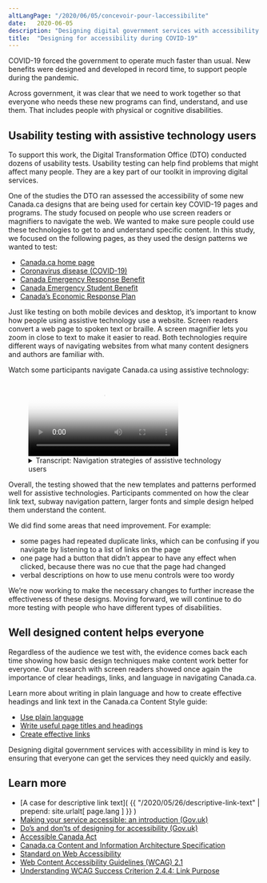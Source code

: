 ```yaml
---
altLangPage: "/2020/06/05/concevoir-pour-laccessibilite"
date:   2020-06-05
description: "Designing digital government services with accessibility in mind is key to ensuring that everyone can get the services they need quickly and easily."
title:  "Designing for accessibility during COVID-19"
---
```


COVID-19 forced the government to operate much faster than usual. New benefits were designed and developed in record time, to support people during the pandemic.

Across government, it was clear that we need to work together so that everyone who needs these new programs can find, understand, and use them. That includes people with physical or cognitive disabilities.

## Usability testing with assistive technology users

To support this work, the Digital Transformation Office (DTO) conducted dozens of usability tests. Usability testing can help find problems that might affect many people. They are a key part of our toolkit in improving digital services.

One of the studies the DTO ran assessed the accessibility of some new Canada.ca designs that are being used for certain key COVID-19 pages and programs. The study focused on people who use screen readers or magnifiers to navigate the web.  We wanted to make sure people could use these technologies to get to and understand specific content. In this study, we focused on the following pages, as they used the design patterns we wanted to test:

* [Canada.ca home page](https://www.canada.ca/en.html)
* [Coronavirus disease (COVID-19)](https://www.canada.ca/en/public-health/services/diseases/coronavirus-disease-covid-19.html?utm_campaign=not-applicable&utm_medium=vanity-url&utm_source=canada-ca_coronavirus)
* [Canada Emergency Response Benefit](https://www.canada.ca/en/services/benefits/ei/cerb-application.html)
* [Canada Emergency Student Benefit](https://www.canada.ca/en/revenue-agency/services/benefits/emergency-student-benefit.html)
* [Canada’s Economic Response Plan](https://www.canada.ca/en/department-finance/economic-response-plan.html)

Just like testing on both mobile devices and desktop, it’s important to know how people using assistive technology use a website. Screen readers convert a web page to spoken text or braille. A screen magnifier lets you zoom in close to text to make it easier to read. Both technologies require different ways of navigating websites from what many content designers and authors are familiar with.

Watch some participants navigate Canada.ca using assistive technology:

<figure class="wb-mltmd wb-init video cc_on">
  <video poster="/images/assistive-tech/poster.jpg" title="Assistive technology navigation strategies">
    <source type="video/mp4" src="/images/assistive-tech/assistive-tech-nav-1080x600-en.mp4" />
    <track src="#inline-captions" kind="captions" data-type="text/html" srclang="en" label="English" />
  </video>
  <figcaption>
    <details id="inline-captions">
      <summary>Transcript: Navigation strategies of assistive technology users</summary>
      <p class="wet-boew-vd"><b>Title:</b> Some assistive technology navigation strategies on Canada.ca - May 2020</p>
      <p class="wet-boew-vd"><b>Sub-title:</b> Participant ARCA-03 - JAWS user - Financial support from the Canada.ca homepage</p>
      <p class="wet-boew-vd">(A screen capture of the Canada.ca homepage. We zoom in to see a window open above the page with the title "Links List". A list of links appears in the window, each link being highlighted as the participant says out loud what they are.)</p>
      <p><span class="wb-tmtxt" data-begin="8.34s" data-dur="04.03s"><b>Participant 1:</b> Now I can't use "Skip to main content", I</span><span class="wb-tmtxt" data-begin="12.39s" data-dur="01.33s">don't really quite know what's there</span><span class="wb-tmtxt" data-begin="13.74s" data-dur="01.63s">first so we'll have to have a look and see.</span></p>
      <p class="wet-boew-vd">(<b>Caption:</b> Navigating by exploring the list of links on the page)</p>
      <p>  <span class="wb-tmtxt" data-begin="19.02s" data-dur="06.76s">Okay let's see, I see "Public pensions",</span><span class="wb-tmtxt" data-begin="22.17s" data-dur="05.80s">"Get a passport"... Ah! Okay</span></p>
      <p class="wet-boew-vd">("Coronavirus (COVID-19)" is highlighted)</p>
      <p><span class="wb-tmtxt" data-begin="27.99s" data-dur="03.81s">Coronavirus - now there might be</span><span class="wb-tmtxt" data-begin="31.82s" data-dur="01.91s">something there. You're talking about</span><span class="wb-tmtxt" data-begin="33.75s" data-dur="01.99s">someone who's been laid off, so there</span><span class="wb-tmtxt" data-begin="35.76s" data-dur="02.23s">might be something there. We'll come back</span><span class="wb-tmtxt" data-begin="38.01s" data-dur="06.60s">to that in a minute.</span></p>
      <p class="wet-boew-vd">("Get the support you need" is highlighted.)</p>
      <p><span class="wb-tmtxt" data-begin="44.63s" data-dur="02.48s">So I'm going to start with "Get the</span><span class="wb-tmtxt" data-begin="47.13s" data-dur="02.83s">support you need" and see if it has</span><span class="wb-tmtxt" data-begin="49.98s" data-dur="03.04s">anything that looks like at least a good</span><span class="wb-tmtxt" data-begin="53.04s" data-dur="02.97s">place to start. So I'll go there.</span></p>
      <p><span class="wb-tmtxt" data-begin="54.97s" data-dur="02.00s"><b>Moderator:</b> OK</span></p>
      <p class="wet-boew-vd">(Zooms out to show the page change to the Economic Response Plan.)</p>
      <p class="wet-boew-vd"><b>Sub-title:</b> Participant ARCA-02 - JAWS user - Financial support from the Economic Response Plan</p>
      <p class="wet-boew-vd">(Screen shot of a page entitled, "Canada's COVID-19 Economic Response Plan". A box moves down the page, highlighting different elements while a robotic voice (the screen reader) reads what's there.)</p>
      <p><span class="wb-tmtxt" data-begin="61.00s" data-dur="02.14s"><b>Screen reader:</b> Get the support you need.</span><span class="wb-tmtxt" data-begin="62.01s" data-dur="02.85s">Canada's COVID-19 Economic Response Plan dash Canada.ca.</span><span class="wb-tmtxt" data-begin="65.18s" data-dur="01.44s">Language selection, heading level -</span></p>
      <p class="wet-boew-vd">(The box highlights the page title, then continues down the page).</p>
      <p><span class="wb-tmtxt" data-begin="66.0s" data-dur="02.00s">Canada's COVID-19 Economic Response Plan - Heading level 1.</span><span class="wb-tmtxt" data-begin="68.00s" data-dur="01.50s">The Government of Canada is taking immediate,</span><span class="wb-tmtxt" data-begin="69.50s" data-dur="01.50s">significant, decisive action to support</span><span class="wb-tmtxt" data-begin="71.00s" data-dur="01.50s">Canadians and businesses facing</span><span class="wb-tmtxt" data-begin="72.50s" data-dur="01.50s">hardship as a result of the global</span><span class="wb-tmtxt" data-begin="74.00s" data-dur="02.28s">COVID-19 outbreak.</span></p>
      <p class="wet-boew-vd"><b>Caption:</b> Navigating by page element</p>
      <p><span class="wb-tmtxt" data-begin="74.0s" data-dur="01.50s">Heading level 2 - On this page</span><span class="wb-tmtxt" data-begin="75.5s" data-dur="01.0s">List with 3 items</span><span class="wb-tmtxt" data-begin="76.50s" data-dur="01.5s">Bullet, same page link - Support for individuals.</span><span class="wb-tmtxt" data-begin="78.0s" data-dur="01.5s">Bullet, same page link - Support for businesses.</span><span class="wb-tmtxt" data-begin="79.50s" data-dur="01.5s">Bullet, same page link - Support for sectors.</span><span class="wb-tmtxt" data-begin="81.00s" data-dur="01.0s">List end.</span><span class="wb-tmtxt" data-begin="82.00s" data-dur="01.5s"><b>Participant 2:</b> I'm going to go to individuals,</span><span class="wb-tmtxt" data-begin="83.50s" data-dur="05.97s">Support for individuals.</span></p>
      <p><span class="wb-tmtxt" data-begin="85.00s" data-dur="01.5s">It shouldn't be going too fast,</span><span class="wb-tmtxt" data-begin="86.5s" data-dur="05.0s">I'm an actual slow JAWS reader, compared to some.</span></p>
      <p class="wet-boew-vd">(The selection box moves back up to the "Support for individuals" heading to the "Support for individuals" link)</p>
      <p><span class="wb-tmtxt" data-begin="93.00s" data-dur="02.0s"><b>Screen reader:</b> Heading level 2 - Support for individuals.</span><span class="wb-tmtxt" data-begin="95.5s" data-dur="01.5s">Heading level 3 - Individuals and families.</span><span class="wb-tmtxt" data-begin="97.0s" data-dur="01.5s">List with 5 items.</span><span class="wb-tmtxt" data-begin="98.5s" data-dur="07.0s">Temporary wage top-up for low-income essential workers</span></p>
      <p><span class="wb-tmtxt" data-begin="107.72s" data-dur="02.41s"><b>Participant 2:</b> Low-income essential… he's not an</span><span class="wb-tmtxt" data-begin="110.15s" data-dur="05.97s">essential worker is he? Didn't say in the instructions.</span></p>
      <p><span class="wb-tmtxt" data-begin="115.25s" data-dur="05.97s"><b>Screen reader:</b> (Unintelligible).</span></p>
      <p class="wet-boew-vd">(Selection moves down the other items in the list - Increasing the Canada Child Benefit, Special Goods and Services Tax credit payment, Extra time to file income tax returns, Mortgage payment deferral, then moves to a heading "People facing loss of income").</p>
      <p><span class="wb-tmtxt" data-begin="121.0s" data-dur="02.5s">Heading level 3 - People facing loss of income</span><span class="wb-tmtxt" data-begin="123.5s" data-dur="01.50s"><b>Participant 2:</b> Ah!</span></p>
      <p><span class="wb-tmtxt" data-begin="125.0s" data-dur="01.50s"><b>Screen reader:</b> List with 1 item.</span><span class="wb-tmtxt" data-begin="126.5s" data-dur="05.00s">Canada Emergency Response Benefit (CERB) - button collapsed.</span><span class="wb-tmtxt" data-begin="131.5s" data-dur="05.00s">Heading level 3 - Indigenous peoples.</span></p>
      <p class="wet-boew-vd">(Selection moves from the "Indigenous peoples" ).</p>
      <p><span class="wb-tmtxt" data-begin="136.5s" data-dur="03.00s">Canada Emergency Response Benefit (CERB) - button expanded.</span></p>
      <p><span class="wb-tmtxt" data-begin="139.61s" data-dur="03.17s"><b>Participant 2:</b> It's a collapsed link so it</span><span class="wb-tmtxt" data-begin="142.8s" data-dur="02.07s">actually expanded which is good - it worked.</span><span class="wb-tmtxt" data-begin="144.89s" data-dur="03.97s">Because they don't always work.</span></p>
      <p><span class="wb-tmtxt" data-begin="148.89s" data-dur="05.97s"><b>Screen reader:</b> We will provide a taxable benefit of $2000 every 4 weeks...</span></p>
      <p class="wet-boew-vd"><b>Sub-title:</b> Participant ARCA-05 - Windows Magnifier user - When to re-apply for CERB.</p>
      <p><span class="wb-tmtxt" data-begin="156.97s" data-dur="02.48s"><b>Participant 3:</b> OK I just go to re-apply and see what</span><span class="wb-tmtxt" data-begin="159.47s" data-dur="02.11s">the instructions say if I go from there.</span></p>
      <p><span class="wb-tmtxt" data-begin="161.6s" data-dur="01.44s">It's right underneath there</span><span class="wb-tmtxt" data-begin="163.06s" data-dur="02.75s">anyway "If your situation continues you</span><span class="wb-tmtxt" data-begin="165.83s" data-dur="05.97s">should apply for the...</span></p>
      <p class="wet-boew-vd">(Pointer moves around the screen, looking for more detail).</p>
      <p><span class="wb-tmtxt" data-begin="175.3s" data-dur="02.96s">So I'm not sure because it's not saying</span><span class="wb-tmtxt" data-begin="178.28s" data-dur="02.35s">right here where I'd expect it to be when</span><span class="wb-tmtxt" data-begin="180.65s" data-dur="01.69s">I should apply for May 10th. It's just</span><span class="wb-tmtxt" data-begin="182.36s" data-dur="01.81s">saying that I should re-apply every 4</span><span class="wb-tmtxt" data-begin="184.19s" data-dur="03.34s">weeks. Unless I missed it I don't see it here.</span></p>
      <p class="wet-boew-vd">Caption: Uses the side menu to orient himself.</p>
      <p class="wet-boew-vd">(Pointer moves to the Section menu at the right of the screen).</p>
      <span class="wb-tmtxt" data-begin="187.55s" data-dur="04.90s">Yeah: "Who can apply," "How to apply…" Shows me</span><span class="wb-tmtxt" data-begin="192.47s" data-dur="01.74s">that I'm actually on, "Keep getting my</span><span class="wb-tmtxt" data-begin="194.23s" data-dur="02.84s">payments." So I feel like</span><span class="wb-tmtxt" data-begin="197.09s" data-dur="05.97s">I'm in the right spot. Oh! There it is!</span><p class="wet-boew-vd">(Pointer moves to below the "Determine when to apply" link).</p>
      <p class="wet-boew-vd"><b>Sub-title:</b> Participant ARCA-04 - NVDA user - Contact about CERB.</p>
      <p class="wet-boew-vd">(Screen capture of a page entitled "Applying for CERB with CRA: How to Apply". The page has a menu on the right labeled "Sections". A selection box moves around the elements on the page. Screen reader is audible throughout the video, but is unintelligible)</p>
      <p><span class="wb-tmtxt" data-begin="218.00s" data-dur="04.0s"><b>Participant 4:</b> Ah! Contact us about CERB. Hey! Let's try that!</span></p>
      <p class="wet-boew-vd">(New page loads entitled "Contact us about CERB", Different elements of the page get highlighted while a robotic voice reads through items too quickly to understand.)</p>
      <p><span class="wb-tmtxt" data-begin="222.00s" data-dur="15.0s"><b>Screen reader:</b> (Unintelligible)</span></p>
      <p><span class="wb-tmtxt" data-begin="243.00s" data-dur="6.0s"><b>Participant 4:</b> You've got to contact the department you applied with, that's good.</span></p>
      <p class="wet-boew-vd">(The selection box moves down to "If you applied for CERB with the CRA". That expands, revealing 3 sub-items. The selection moves to the first, which is "Ask about the status of your CERB payment". That opens to reveal "Contact the CRA at 1-800-959-8281".)</p>
      <p><span class="wb-tmtxt" data-begin="256.00s" data-dur="10.0s">1-800-959-8281. Oh, that's the normal CRA number.</span></p>
    </details>
  </figcaption>
</figure>

Overall, the testing showed that the new templates and patterns performed well for assistive technologies. Participants commented on how the clear link text, subway navigation pattern, larger fonts and simple design helped them understand the content.

We did find some areas that need improvement. For example:
* some pages had repeated duplicate links, which can be confusing if you navigate by listening to a list of links on the page
* one page had a button that didn’t appear to have any effect when clicked, because there was no cue that the page had changed
* verbal descriptions on how to use menu controls were too wordy

We’re now working to make the necessary changes to further increase the effectiveness of these designs. Moving forward, we will continue to do more testing with people who have different types of disabilities.

## Well designed content helps everyone

Regardless of the audience we test with, the evidence comes back each time showing how basic design techniques make content work better for everyone. Our research with screen readers showed once again the importance of clear headings, links, and language in navigating Canada.ca.

Learn more about writing in plain language and how to create effective headings and link text in the Canada.ca Content Style guide:
* [Use plain language](https://www.canada.ca/en/treasury-board-secretariat/services/government-communications/canada-content-style-guide.html#toc6)
* [Write useful page titles and headings](https://www.canada.ca/en/treasury-board-secretariat/services/government-communications/canada-content-style-guide.html#wp5-1)
* [Create effective links](https://www.canada.ca/en/treasury-board-secretariat/services/government-communications/canada-content-style-guide.html#toc11)

Designing digital government services with accessibility in mind is key to ensuring that everyone can get the services they need quickly and easily.

## Learn more

* [A case for descriptive link text]( {{ "/2020/05/26/descriptive-link-text" | prepend: site.urlalt[ page.lang ] }} )
* [Making your service accessible: an introduction (Gov.uk)](https://www.gov.uk/service-manual/helping-people-to-use-your-service/making-your-service-accessible-an-introduction)
* [Do’s and don’ts of designing for accessibility (Gov.uk)](https://accessibility.blog.gov.uk/2016/09/02/dos-and-donts-on-designing-for-accessibility/)
* [Accessible Canada Act](https://laws-lois.justice.gc.ca/eng/acts/A-0.6/)
* [Canada.ca Content and Information Architecture Specification](https://www.canada.ca/en/treasury-board-secretariat/services/government-communications/canada-content-information-architecture-specification.html)
* [Standard on Web Accessibility](https://www.tbs-sct.gc.ca/pol/doc-eng.aspx?id=23601)
* [Web Content Accessibility Guidelines (WCAG) 2.1](https://www.w3.org/TR/WCAG21/)
* [Understanding WCAG Success Criterion 2.4.4: Link Purpose](https://www.w3.org/WAI/WCAG21/Understanding/link-purpose-in-context.html)
